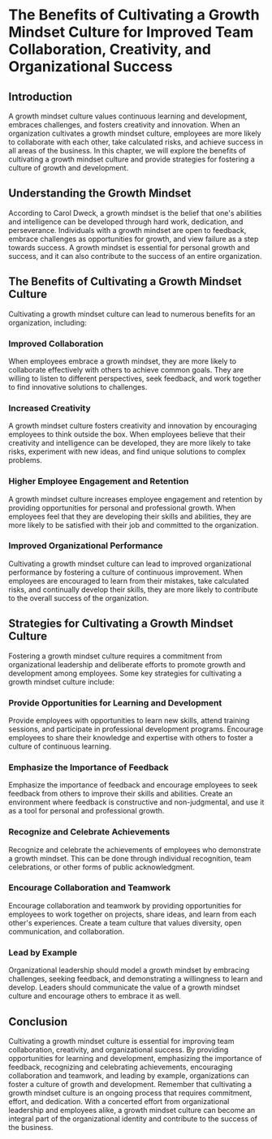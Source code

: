 The Benefits of Cultivating a Growth Mindset Culture for Improved Team Collaboration, Creativity, and Organizational Success
=============================================================================================================================================================================

Introduction
------------

A growth mindset culture values continuous learning and development, embraces challenges, and fosters creativity and innovation. When an organization cultivates a growth mindset culture, employees are more likely to collaborate with each other, take calculated risks, and achieve success in all areas of the business. In this chapter, we will explore the benefits of cultivating a growth mindset culture and provide strategies for fostering a culture of growth and development.

Understanding the Growth Mindset
--------------------------------

According to Carol Dweck, a growth mindset is the belief that one's abilities and intelligence can be developed through hard work, dedication, and perseverance. Individuals with a growth mindset are open to feedback, embrace challenges as opportunities for growth, and view failure as a step towards success. A growth mindset is essential for personal growth and success, and it can also contribute to the success of an entire organization.

The Benefits of Cultivating a Growth Mindset Culture
----------------------------------------------------

Cultivating a growth mindset culture can lead to numerous benefits for an organization, including:

### Improved Collaboration

When employees embrace a growth mindset, they are more likely to collaborate effectively with others to achieve common goals. They are willing to listen to different perspectives, seek feedback, and work together to find innovative solutions to challenges.

### Increased Creativity

A growth mindset culture fosters creativity and innovation by encouraging employees to think outside the box. When employees believe that their creativity and intelligence can be developed, they are more likely to take risks, experiment with new ideas, and find unique solutions to complex problems.

### Higher Employee Engagement and Retention

A growth mindset culture increases employee engagement and retention by providing opportunities for personal and professional growth. When employees feel that they are developing their skills and abilities, they are more likely to be satisfied with their job and committed to the organization.

### Improved Organizational Performance

Cultivating a growth mindset culture can lead to improved organizational performance by fostering a culture of continuous improvement. When employees are encouraged to learn from their mistakes, take calculated risks, and continually develop their skills, they are more likely to contribute to the overall success of the organization.

Strategies for Cultivating a Growth Mindset Culture
---------------------------------------------------

Fostering a growth mindset culture requires a commitment from organizational leadership and deliberate efforts to promote growth and development among employees. Some key strategies for cultivating a growth mindset culture include:

### Provide Opportunities for Learning and Development

Provide employees with opportunities to learn new skills, attend training sessions, and participate in professional development programs. Encourage employees to share their knowledge and expertise with others to foster a culture of continuous learning.

### Emphasize the Importance of Feedback

Emphasize the importance of feedback and encourage employees to seek feedback from others to improve their skills and abilities. Create an environment where feedback is constructive and non-judgmental, and use it as a tool for personal and professional growth.

### Recognize and Celebrate Achievements

Recognize and celebrate the achievements of employees who demonstrate a growth mindset. This can be done through individual recognition, team celebrations, or other forms of public acknowledgment.

### Encourage Collaboration and Teamwork

Encourage collaboration and teamwork by providing opportunities for employees to work together on projects, share ideas, and learn from each other's experiences. Create a team culture that values diversity, open communication, and collaboration.

### Lead by Example

Organizational leadership should model a growth mindset by embracing challenges, seeking feedback, and demonstrating a willingness to learn and develop. Leaders should communicate the value of a growth mindset culture and encourage others to embrace it as well.

Conclusion
----------

Cultivating a growth mindset culture is essential for improving team collaboration, creativity, and organizational success. By providing opportunities for learning and development, emphasizing the importance of feedback, recognizing and celebrating achievements, encouraging collaboration and teamwork, and leading by example, organizations can foster a culture of growth and development. Remember that cultivating a growth mindset culture is an ongoing process that requires commitment, effort, and dedication. With a concerted effort from organizational leadership and employees alike, a growth mindset culture can become an integral part of the organizational identity and contribute to the success of the business.
